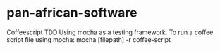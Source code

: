 pan-african-software
====================

Coffeescript TDD
Using mocha as a testing framework.
	To run a coffee script file using mocha:
		mocha [filepath] -r coffee-script
